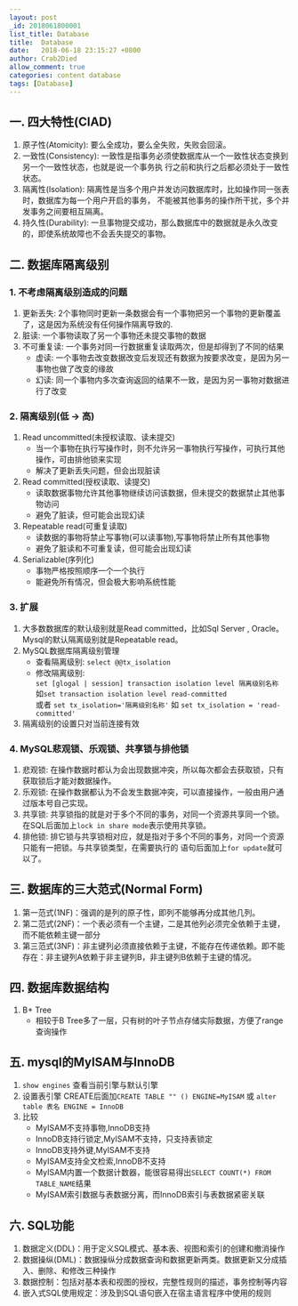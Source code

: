 ```yaml
---
layout: post
_id: 2018061800001
list_title: Database
title:  Database
date:   2018-06-18 23:15:27 +0800
author: Crab2Died
allow_comment: true
categories: content database
tags: [Database]
---
```


## 一. 四大特性(CIAD)
   1. 原子性(Atomicity): 要么全成功，要么全失败，失败会回滚。
   2. 一致性(Consistency): 一致性是指事务必须使数据库从一个一致性状态变换到另一个一致性状态，也就是说一个事务执
      行之前和执行之后都必须处于一致性状态。
   3. 隔离性(Isolation): 隔离性是当多个用户并发访问数据库时，比如操作同一张表时，数据库为每一个用户开启的事务，
      不能被其他事务的操作所干扰，多个并发事务之间要相互隔离。
   4. 持久性(Durability): 一旦事物提交成功，那么数据库中的数据就是永久改变的，即使系统故障也不会丢失提交的事物。
   
## 二. 数据库隔离级别
### 1. 不考虑隔离级别造成的问题
   1. 更新丢失: 2个事物同时更新一条数据会有一个事物把另一个事物的更新覆盖了，这是因为系统没有任何操作隔离导致的.
   2. 脏读: 一个事物读取了另一个事物还未提交事物的数据
   3. 不可重复读: 一个事务对同一行数据重复读取两次，但是却得到了不同的结果
      * 虚读: 一个事物去改变数据改变后发现还有数据为按要求改变，是因为另一事物也做了改变的缘故
      * 幻读: 同一个事物内多次查询返回的结果不一致，是因为另一事物对数据进行了改变
     
### 2. 隔离级别(低 -> 高)
   1. Read uncommitted(未授权读取、读未提交)
      * 当一个事物在执行写操作时，则不允许另一事物执行写操作，可执行其他操作，可由排他锁来实现
      * 解决了更新丢失问题，但会出现脏读
   2. Read committed(授权读取、读提交)
      * 读取数据事物允许其他事物继续访问该数据，但未提交的数据禁止其他事物访问
      * 避免了脏读，但可能会出现幻读
   3. Repeatable read(可重复读取)
      * 读数据的事物将禁止写事物(可以读事物),写事物将禁止所有其他事物
      * 避免了脏读和不可重复读，但可能会出现幻读
   4. Serializable(序列化)
      * 事物严格按照顺序一个一个执行
      * 能避免所有情况，但会极大影响系统性能
    
### 3. 扩展
   1. 大多数数据库的默认级别就是Read committed，比如Sql Server , Oracle。  
        Mysql的默认隔离级别就是Repeatable read。 
   2. MySQL数据库隔离级别管理  
      * 查看隔离级别: `select @@tx_isolation`  
      * 修改隔离级别:    
      `set [glogal | session] transaction isolation level 隔离级别名称`  
      如`set transaction isolation level read-committed`  
      或者
      `set tx_isolation='隔离级别名称'` 如 `set tx_isolation = 'read-committed'`  
   3. 隔离级别的设置只对当前连接有效  

### 4. MySQL悲观锁、乐观锁、共享锁与排他锁
   1. 悲观锁: 在操作数据时都认为会出现数据冲突，所以每次都会去获取锁，只有获取锁后才能对数据操作。
   2. 乐观锁: 在操作数据都认为不会发生数据冲突，可以直接操作，一般由用户通过版本号自己实现。
   3. 共享锁: 共享锁指的就是对于多个不同的事务，对同一个资源共享同一个锁。在SQL后面加上`lock in share mode`表示使用共享锁。
   4. 排他锁: 排它锁与共享锁相对应，就是指对于多个不同的事务，对同一个资源只能有一把锁。与共享锁类型，在需要执行的
      语句后面加上`for update`就可以了。
    
## 三. 数据库的三大范式(Normal Form)
   1. 第一范式(1NF)：强调的是列的原子性，即列不能够再分成其他几列。
   2. 第二范式(2NF)：一个表必须有一个主键，二是其他列必须完全依赖于主键，而不能依赖主键一部分
   3. 第三范式(3NF)：非主键列必须直接依赖于主键，不能存在传递依赖。即不能存在：非主键列A依赖于非主键列B，非主键列B依赖于主键的情况。
   
## 四. 数据库数据结构
   1. B+ Tree
      * 相较于B Tree多了一层，只有树的叶子节点存储实际数据，方便了range查询操作

## 五. mysql的MyISAM与InnoDB
   1. `show engines` 查看当前引擎与默认引擎
   2. 设置表引擎 CREATE后面加`CREATE TABLE "" () ENGINE=MyISAM` 或 `alter table 表名 ENGINE = InnoDB`
   3. 比较  
      * MyISAM不支持事物,InnoDB支持  
      * InnoDB支持行锁定,MyISAM不支持，只支持表锁定   
      * InnoDB支持外键,MyISAM不支持  
      * MyISAM支持全文检索,InnoDB不支持  
      * MyISAM内置一个数据计数器，能很容易得出`SELECT COUNT(*) FROM TABLE_NAME`结果  
      * MyISAM索引数据与表数据分离，而InnoDB索引与表数据紧密关联  
   
## 六. SQL功能
   1. 数据定义(DDL)：用于定义SQL模式、基本表、视图和索引的创建和撤消操作
   2. 数据操纵(DML)：数据操纵分成数据查询和数据更新两类。数据更新又分成插入、删除、和修改三种操作
   3. 数据控制：包括对基本表和视图的授权，完整性规则的描述，事务控制等内容
   4. 嵌入式SQL使用规定：涉及到SQL语句嵌入在宿主语言程序中使用的规则
  